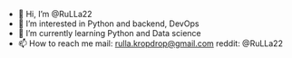 - 👋 Hi, I’m @RuLLa22
- 👀 I’m interested in Python and backend, DevOps
- 🌱 I’m currently learning Python and Data science
- 📫 How to reach me 
mail: rulla.kropdrop@gmail.com
reddit: @RuLLa22
<!---
RuLLa22/RuLLa22 is a ✨ special ✨ repository because its `README.md` (this file) appears on your GitHub profile.
You can click the Preview link to take a look at your changes.
--->
